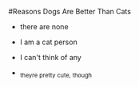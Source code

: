 #Reasons Dogs Are Better Than Cats 
- there are none
* I am a cat person
+ I can't think of any
- <sub>theyre pretty cute, though</sub>
